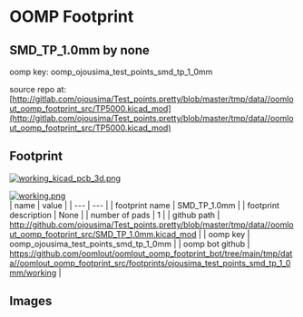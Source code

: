 # OOMP Footprint  
## SMD_TP_1.0mm  by none  
  
oomp key: oomp_ojousima_test_points_smd_tp_1_0mm  
  
source repo at: [http://gitlab.com/ojousima/Test_points.pretty/blob/master/tmp/data//oomlout_oomp_footprint_src/TP5000.kicad_mod](http://gitlab.com/ojousima/Test_points.pretty/blob/master/tmp/data//oomlout_oomp_footprint_src/TP5000.kicad_mod)  
## Footprint  
  
[![working_kicad_pcb_3d.png](working_kicad_pcb_3d_600.png)](working_kicad_pcb_3d.png)  
  
[![working.png](working_600.png)](working.png)  
| name | value | 
| --- | --- | 
| footprint name | SMD_TP_1.0mm | 
| footprint description | None | 
| number of pads | 1 | 
| github path | http://github.com/ojousima/Test_points.pretty/blob/master/tmp/data//oomlout_oomp_footprint_src/SMD_TP_1.0mm.kicad_mod | 
| oomp key | oomp_ojousima_test_points_smd_tp_1_0mm | 
| oomp bot github | https://github.com/oomlout/oomlout_oomp_footprint_bot/tree/main/tmp/data//oomlout_oomp_footprint_src/footprints/ojousima_test_points_smd_tp_1_0mm/working | 
## Images  
